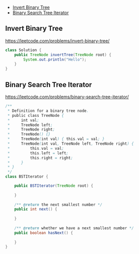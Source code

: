 + [Invert Binary Tree](#invert-binary-tree)
+ [Binary Search Tree Iterator](#binary-search-tree-iterator)

## Invert Binary Tree

https://leetcode.com/problems/invert-binary-tree/

```java
class Solution {
    public TreeNode invertTree(TreeNode root) {
        System.out.println("Hello");
    }
}
```

## Binary Search Tree Iterator

https://leetcode.com/problems/binary-search-tree-iterator/

```java
/**
 * Definition for a binary tree node.
 * public class TreeNode {
 *     int val;
 *     TreeNode left;
 *     TreeNode right;
 *     TreeNode() {}
 *     TreeNode(int val) { this.val = val; }
 *     TreeNode(int val, TreeNode left, TreeNode right) {
 *         this.val = val;
 *         this.left = left;
 *         this.right = right;
 *     }
 * }
 */
class BSTIterator {

    public BSTIterator(TreeNode root) {
        
    }
    
    /** @return the next smallest number */
    public int next() {
        
    }
    
    /** @return whether we have a next smallest number */
    public boolean hasNext() {
        
    }
}
```